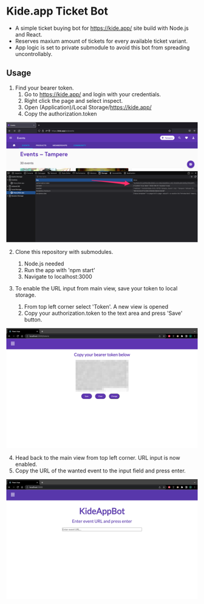 # Kide.app Ticket Bot

- A simple ticket buying bot for https://kide.app/ site build with Node.js and React.
- Reserves maxium amount of tickets for every available ticket variant. 
- App logic is set to private submodule to avoid this bot from spreading uncontrollably.

## Usage

1. Find your bearer token. 
   1. Go to https://kide.app/ and login with your credentials.
   2. Right click the page and select inspect. 
   3. Open (Application)/Local Storage/https://kide.app/ 
   4. Copy the authorization.token

![Use cases](/images/FindToken.png)

2. Clone this repository with submodules.
   1. Node.js needed
   2. Run the app with 'npm start'
   3. Navigate to localhost:3000

3. To enable the URL input from main view, save your token to local storage.
   1. From top left corner select 'Token'. A new view is opened
   2. Copy your authorization.token to the text area and press 'Save' button.

![Use cases](/images/TokenView.png)

4. Head back to the main view from top left corner. URL input is now enabled.
5. Copy the URL of the wanted event to the input field and press enter.

![Use cases](/images/HomeView.png)
